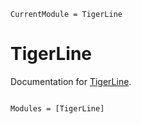 ```@meta
CurrentModule = TigerLine
```

# TigerLine

Documentation for [TigerLine](https://github.com/JuliaGeo/TigerLine.jl).

```@index
```

```@autodocs
Modules = [TigerLine]
```
